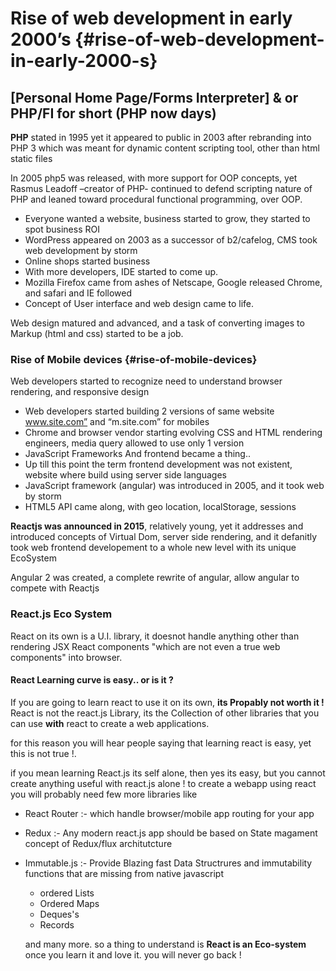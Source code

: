 # Rise of web development in early 2000’s {#rise-of-web-development-in-early-2000-s}

## [Personal Home Page/Forms Interpreter] & or PHP/FI for short (PHP now days)

**PHP** stated in 1995 yet it appeared to public in 2003 after rebranding into PHP 3 which was meant for dynamic content scripting tool, other than html static files

In 2005 php5 was released, with more support for OOP concepts, yet Rasmus Leadoff –creator of PHP- continued to defend scripting nature of PHP and leaned toward procedural functional programming, over OOP.

* Everyone wanted a website, business started to grow, they started to spot business ROI
* WordPress appeared on 2003 as a successor of b2/cafelog, CMS took web development by storm
* Online shops started business
* With more developers, IDE started to come up.
* Mozilla Firefox came from ashes of Netscape, Google released Chrome, and safari and IE followed
* Concept of User interface and web design came to life.

Web design matured and advanced, and a task of converting images to Markup (html and css) started to be a job.

### Rise of Mobile devices {#rise-of-mobile-devices}

Web developers started to recognize need to understand browser rendering, and responsive design

* Web developers started building 2 versions of same website www.site.com” and “m.site.com” for mobiles
* Chrome and browser vendor starting evolving CSS and HTML rendering engineers, media query allowed to use only 1 version
* JavaScript Frameworks And frontend became a thing..
* Up till this point the term frontend development was not existent, website where build using server side languages
* JavaScript framework (angular) was introduced in 2005, and it took web by storm
* HTML5 API came along, with geo location, localStorage, sessions

**Reactjs was announced in 2015**, relatively young, yet it addresses and introduced concepts of Virtual Dom, server side rendering, and it defanitly took web frontend developement to a whole new level with its unique EcoSystem

Angular 2 was created, a complete rewrite of angular, allow angular to compete with Reactjs

### React.js Eco System

React on its own is a U.I. library, it doesnot handle anything other than rendering JSX React components "which are not even a true web components" into browser.

#### React Learning curve is easy.. or is it ?

If you are going to learn react to use it on its own, **its Propably not worth it !**
React is not the react.js Library, its the Collection of other libraries that you can use **with** react to create a web applications.

for this reason you will hear people saying that learning react is easy, yet this is not true !.

if you mean learning React.js its self alone, then yes its easy, but you cannot create anything useful with react.js alone ! to create a webapp using react you will probably need few more libraries like

* React Router :- which handle browser/mobile app routing for your app
* Redux :- Any modern react.js app should be based on State magament concept of Redux/flux architutcture
* Immutable.js :- Provide Blazing fast Data Structrures and immutability functions that are missing from native javascript
  * ordered Lists
  * Ordered Maps
  * Deques's
  * Records

  and many more. so a thing to understand is **React is an Eco-system** once you learn it and love it. you will never go back !